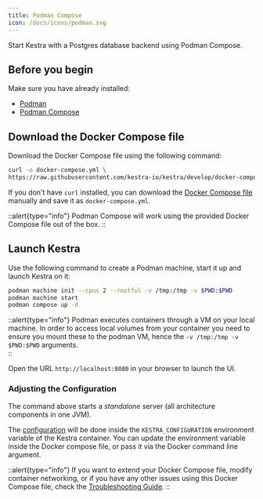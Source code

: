 ```yaml
---
title: Podman Compose
icon: /docs/icons/podman.svg
---
```


Start Kestra with a Postgres database backend using Podman Compose.

## Before you begin

Make sure you have already installed:

- [Podman](https://podman.io/docs/installation)
- [Podman Compose](https://github.com/containers/podman-compose?tab=readme-ov-file#installation)

## Download the Docker Compose file
Download the Docker Compose file using the following command:

```bash
curl -o docker-compose.yml \
https://raw.githubusercontent.com/kestra-io/kestra/develop/docker-compose.yml
```

If you don't have `curl` installed, you can download the [Docker Compose file](https://github.com/kestra-io/kestra/blob/develop/docker-compose.yml) manually and save it as `docker-compose.yml`.

::alert{type="info"}
Podman Compose will work using the provided Docker Compose file out of the box.
::

## Launch Kestra

Use the following command to create a Podman machine, start it up and launch Kestra on it:

```bash
podman machine init --cpus 2 --rootful -v /tmp:/tmp -v $PWD:$PWD
podman machine start
podman compose up -d
```

::alert{type="info"}
Podman executes containers through a VM on your local machine. In order to access local volumes from your container you need to ensure you mount these to the podman VM, hence the `-v /tmp:/tmp -v $PWD:$PWD` arguments.  
::

Open the URL `http://localhost:8080` in your browser to launch the UI.

### Adjusting the Configuration

The command above starts a *standalone* server (all architecture components in one JVM).

The [configuration](/docs/configuration-guide) will be done inside the `KESTRA_CONFIGURATION` environment variable of the Kestra container. You can update the environment variable inside the Docker compose file, or pass it via the Docker command line argument.

::alert{type="info"}
If you want to extend your Docker Compose file, modify container networking, or if you have any other issues using this Docker Compose file, check the [Troubleshooting Guide](/docs/faq/troubleshooting).
::